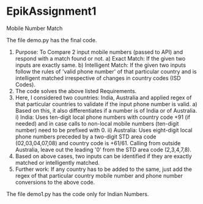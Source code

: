 # EpikAssignment1
Mobile Number Match

The file demo.py has the final code.
1) Purpose: To Compare 2 input mobile numbers (passed to API) and respond with a match found or not.
	a) Exact Match: If the given two inputs are exactly same.
	b) Intelligent Match: If the given two inputs follow the rules of 'valid phone number' of that particular country and is intelligent matched irrespective of changes in country codes (ISD Codes).
2) The code solves the above listed Requirements.
3) Here, I considered two countries: India, Australia and applied regex of that particular countries to validate if the input phone number is valid.
	a) Based on this, it also differentiates if a number is of India or of Australia.
		i) India: Uses ten-digit local phone numbers with country code +91 (if needed) and in case calls to non-local mobile numbers (ten-digit number) need to be prefixed with 0.
		ii) Australia: Uses eight-digit local phone numbers preceded by a two-digit STD area code (02,03,04,07,08) and country code is +61/61. Calling from outside Australia, leave out the leading '0' from the STD area code (2,3,4,7,8).
4) Based on above cases, two inputs can be identified if they are exactly matched or intelligently matched.
5) Further work: If any country has to be added to the same, just add the regex of that particular country mobile number and phone number conversions to the above code.

The file demo1.py has the code only for Indian Numbers.
